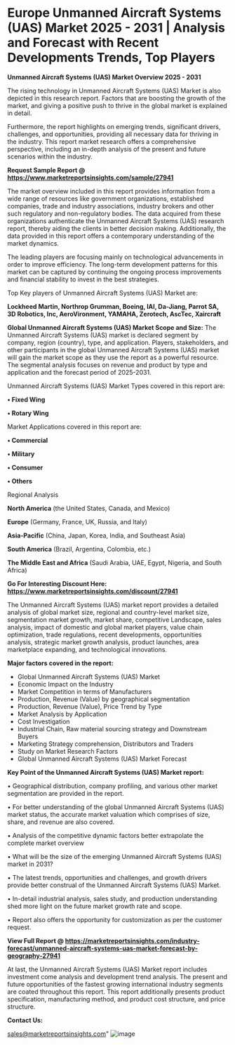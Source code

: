 # Europe Unmanned Aircraft Systems (UAS) Market 2025 - 2031 | Analysis and Forecast with Recent Developments Trends, Top Players

<Strong> Unmanned Aircraft Systems (UAS) Market Overview 2025 - 2031</strong>

The rising technology in Unmanned Aircraft Systems (UAS) Market is also depicted in this research report. Factors that are boosting the growth of the market, and giving a positive push to thrive in the global market is explained in detail.

Furthermore, the report highlights on emerging trends, significant drivers, challenges, and opportunities, providing all necessary data for thriving in the industry. This report market research offers a comprehensive perspective, including an in-depth analysis of the present and future scenarios within the industry.

<strong>Request Sample Report @ <a href=https://www.marketreportsinsights.com/sample/27941>https://www.marketreportsinsights.com/sample/27941</a></strong>

The market overview included in this report provides information from a wide range of resources like government organizations, established companies, trade and industry associations, industry brokers and other such regulatory and non-regulatory bodies. The data acquired from these organizations authenticate the Unmanned Aircraft Systems (UAS) research report, thereby aiding the clients in better decision making. Additionally, the data provided in this report offers a contemporary understanding of the market dynamics.

The leading players are focusing mainly on technological advancements in order to improve efficiency. The long-term development patterns for this market can be captured by continuing the ongoing process improvements and financial stability to invest in the best strategies.

Top Key players of Unmanned Aircraft Systems (UAS) Market are:

<strong>Lockheed Martin, Northrop Grumman, Boeing, IAI, Da-Jiang, Parrot SA, 3D Robotics, Inc, AeroVironment, YAMAHA, Zerotech, AscTec, Xaircraft</strong>

<strong><b>Global Unmanned Aircraft Systems (UAS) Market Scope and Size:</b></strong>
The Unmanned Aircraft Systems (UAS) market is declared segment by company, region (country), type, and application. Players, stakeholders, and other participants in the global Unmanned Aircraft Systems (UAS) market will gain the market scope as they use the report as a powerful resource. The segmental analysis focuses on revenue and product by type and application and the forecast period of 2025-2031.

Unmanned Aircraft Systems (UAS) Market Types covered in this report are:

<strong>• Fixed Wing

• Rotary Wing</strong>

Market Applications covered in this report are:

<strong>• Commercial

• Military

• Consumer

• Others</strong> 

Regional Analysis

<strong>North America</strong> (the United States, Canada, and Mexico)

<strong>Europe</strong> (Germany, France, UK, Russia, and Italy)

<strong>Asia-Pacific</strong> (China, Japan, Korea, India, and Southeast Asia)

<strong>South America</strong> (Brazil, Argentina, Colombia, etc.)

<strong>The Middle East and Africa</strong> (Saudi Arabia, UAE, Egypt, Nigeria, and South Africa)

<strong>Go For Interesting Discount Here: <a href=https://www.marketreportsinsights.com/discount/27941>https://www.marketreportsinsights.com/discount/27941</a></strong>

The Unmanned Aircraft Systems (UAS) market report provides a detailed analysis of global market size, regional and country-level market size, segmentation market growth, market share, competitive Landscape, sales analysis, impact of domestic and global market players, value chain optimization, trade regulations, recent developments, opportunities analysis, strategic market growth analysis, product launches, area marketplace expanding, and technological innovations.

<strong><b>Major factors covered in the report:</b></strong>
<ul>
  <li>Global Unmanned Aircraft Systems (UAS) Market </li>
  <li>Economic Impact on the Industry</li>
  <li>Market Competition in terms of Manufacturers</li>
  <li>Production, Revenue (Value) by geographical segmentation</li>
  <li>Production, Revenue (Value), Price Trend by Type</li>
  <li>Market Analysis by Application</li>
  <li>Cost Investigation</li>
  <li>Industrial Chain, Raw material sourcing strategy and Downstream Buyers</li>
  <li>Marketing Strategy comprehension, Distributors and Traders</li>
  <li>Study on Market Research Factors</li>
  <li>Global Unmanned Aircraft Systems (UAS) Market Forecast</li>
</ul>

<strong><b>Key Point of the Unmanned Aircraft Systems (UAS) Market report:</b></strong>

• Geographical distribution, company profiling, and various other market segmentation are provided in the report.

• For better understanding of the global Unmanned Aircraft Systems (UAS) market status, the accurate market valuation which comprises of size, share, and revenue are also covered.

• Analysis of the competitive dynamic factors better extrapolate the complete market overview

• What will be the size of the emerging Unmanned Aircraft Systems (UAS) market in 2031?

• The latest trends, opportunities and challenges, and growth drivers provide better construal of the Unmanned Aircraft Systems (UAS) Market.

• In-detail industrial analysis, sales study, and production understanding shed more light on the future market growth rate and scope.

• Report also offers the opportunity for customization as per the customer request.

<strong><b>View Full Report @ <a href=https://marketreportsinsights.com/industry-forecast/unmanned-aircraft-systems-uas-market-forecast-by-geography-27941>https://marketreportsinsights.com/industry-forecast/unmanned-aircraft-systems-uas-market-forecast-by-geography-27941</a></b></strong>


At last, the Unmanned Aircraft Systems (UAS) Market report includes investment come analysis and development trend analysis. The present and future opportunities of the fastest growing international industry segments are coated throughout this report. This report additionally presents product specification, manufacturing method, and product cost structure, and price structure.

<strong>Contact Us:</strong>

sales@marketreportsinsights.com"
![image](https://github.com/user-attachments/assets/a3c34d57-6649-4ee9-b045-683774af02fa)
